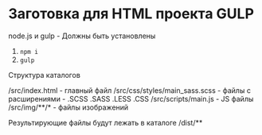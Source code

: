 #  Заготовка для HTML проекта GULP
 node.js и gulp  - Должны быть установлены

1. ``npm i``
2. ``gulp``

Структура каталогов

\/src\/index.html - главный файл
\/src\/css\/styles\/main_sass.scss -  файлы с расширениями - .SCSS .SASS .LESS .CSS
\/src\/scripts\/main.js - JS файлы
\/src/img\/\*\*\/\* - файлы изображений

Результирующие файлы будут лежать в каталоге \/dist\/\*\*